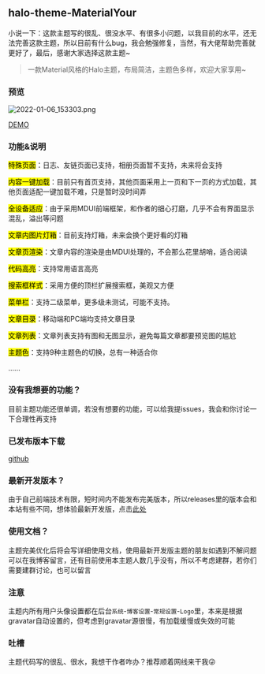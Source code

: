 ## halo-theme-MaterialYour

小说一下：这款主题写的很乱、很没水平、有很多小问题，以我目前的水平，还无法完善这款主题，所以目前有什么bug，我会勉强修复，当然，有大佬帮助完善就更好了，最后，感谢大家选择这款主题~

> 一款Material风格的Halo主题，布局简洁，主题色多样，欢迎大家享用~

### 预览

![2022-01-06_153303.png](https://img.dnxrzl.com/2022/01/06/970a82b869c5f.png)

[DEMO](http://demo.dnxrzl.com/)

### 功能&说明
<mark>特殊页面</mark>：日志、友链页面已支持，相册页面暂不支持，未来将会支持

<mark>内容一键加载</mark>：目前只有首页支持，其他页面采用上一页和下一页的方式加载，其他页面适配一键加载不难，只是暂时没时间弄

<mark>全设备适应</mark>：由于采用MDUI前端框架，和作者的细心打磨，几乎不会有界面显示混乱，溢出等问题

<mark>文章内图片灯箱</mark>：目前支持灯箱，未来会换个更好看的灯箱

<mark>文章页渲染</mark>：文章内容的渲染是由MDUI处理的，不会那么花里胡哨，适合阅读

<mark>代码高亮</mark>：支持常用语言高亮

<mark>搜索框样式</mark>：采用方便的顶栏扩展搜索框，美观又方便

<mark>菜单栏</mark>：支持二级菜单，更多级未测试，可能不支持。

<mark>文章目录</mark>：移动端和PC端均支持文章目录

<mark>文章列表</mark>：文章列表支持有图和无图显示，避免每篇文章都要预览图的尴尬

<mark>主题色</mark>：支持9种主题色的切换，总有一种适合你

...... 

### 没有我想要的功能？
目前主题功能还很单调，若没有想要的功能，可以给我提issues，我会和你讨论一下合理性再支持

### 已发布版本下载

[github](https://github.com/daifiyum/halo-MaterialYour/releases)

### 最新开发版本？
由于自己前端技术有限，短时间内不能发布完美版本，所以releases里的版本会和本站有些不同，想体验最新开发版，点击[此处](https://github.com/daifiyum/halo-theme-MaterialYour/archive/refs/heads/master.zip)

### 使用文档？

主题完美优化后将会写详细使用文档，使用最新开发版主题的朋友如遇到不解问题可以在我博客留言，还有目前使用本主题人数几乎没有，所以不考虑建群，若你们需要建群讨论，也可以留言

### 注意

主题内所有用户头像设置都在后台`系统`-`博客设置`-`常规设置`-`Logo`里，本来是根据gravatar自动设置的，但考虑到gravatar源很慢，有加载缓慢或失效的可能

### 吐槽

主题代码写的很乱、很水，我想干作者咋办？推荐顺着网线来干我😜



